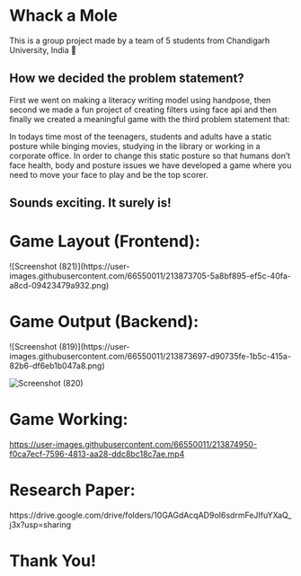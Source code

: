 <h1>Whack a Mole</h1>

This is a group project made by a team of 5 students from Chandigarh University, India 🎌


<h2>How we decided the problem statement?</h2>

First we went on making a literacy writing model using handpose,
then second we made a fun project of creating filters using face api and 
then finally we created a meaningful game with the third problem statement that:

In todays time most of the teenagers, students and adults have a static posture while binging movies, 
studying in the library or working in a corporate office. 
In order to change this static posture so that humans don’t face health, body and posture issues we have developed a game 
where you need to move your face to play and be the top scorer.

<h2>Sounds exciting. It surely is!</h2>



<h1>Game Layout (Frontend):</h1>
![Screenshot (821)](https://user-images.githubusercontent.com/66550011/213873705-5a8bf895-ef5c-40fa-a8cd-09423479a932.png)

<!---<img src="https://user-images.githubusercontent.com/66550011/213873705-5a8bf895-ef5c-40fa-a8cd-09423479a932.png" data-canonical-src="https://user-images.githubusercontent.com/66550011/213873705-5a8bf895-ef5c-40fa-a8cd-09423479a932.png" width="200" height="400" /> --->

<h1>Game Output (Backend):</h1>
![Screenshot (819)](https://user-images.githubusercontent.com/66550011/213873697-d90735fe-1b5c-415a-82b6-df6eb1b047a8.png)

![Screenshot (820)](https://user-images.githubusercontent.com/66550011/213873704-c699646c-b592-4518-abb0-6c2cbde30329.png)


<h1>Game Working:</h1>


https://user-images.githubusercontent.com/66550011/213874950-f0ca7ecf-7596-4813-aa28-ddc8bc18c7ae.mp4

<h1>Research Paper:</h1>
https://drive.google.com/drive/folders/10GAGdAcqAD9oI6sdrmFeJIfuYXaQ_j3x?usp=sharing

# Thank You!
